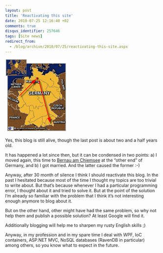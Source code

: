 ```yaml
---
layout: post
title: 'Reactivating this site'
date: 2010-07-25 12:16:40 +02
comments: true
disqus_identifier: 257646
tags: [Site news]
redirect_from:
  - /blog/archive/2010/07/25/reactivating-this-site.aspx
---
```


![germany.hamburg](/files/archive/germany.hamburg_4531E44E.png "germany.hamburg")

Yes, this blog is still alive, though the last post is about two and a half years old.

It has happened a lot since then, but it can be condensed in two points: a) I moved again, this time to [Bernau am Chiemsee](http://en.wikipedia.org/wiki/Bernau_am_Chiemsee) at the “other end” of Germany, and b) I got married. And the latter caused the former :-)

Anyway, after 30 month of silence I think I should reactivate this blog. In the past I hesitated because most of the time I thought my topics are too trivial to write about. But that’s because whenever I had a particular programming error, I thought about it and tried to solve it. But at the point of the solution I’m already so familiar with the problem that I think it’s not interesting enough anymore to blog about it.

But on the other hand, other might have had the same problem, so why not help them and publish a possible solution? At least Google will find it.

Additionally blogging will help me to sharpen my rusty English skills ;)

Anyway, in my profession and in my spare time I deal with WPF, IoC containers, ASP.NET MVC, NoSQL databases (RavenDB in particular) among others, so you know what to expect in the future.

